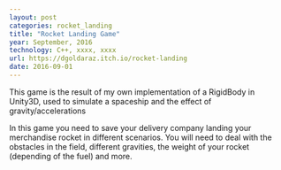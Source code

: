 ```yaml
---
layout: post
categories: rocket_landing
title: "Rocket Landing Game"
year: September, 2016
technology: C++, xxxx, xxxx
url: https://dgoldaraz.itch.io/rocket-landing
date: 2016-09-01
---
```

						
This game is the result of my own implementation of a RigidBody in Unity3D, used to simulate a spaceship and the effect of gravity/accelerations

In this game you need to save your delivery company landing your merchandise rocket in different scenarios. You will need to deal with the obstacles in the field, different gravities, the weight of your rocket (depending of the fuel) and more.